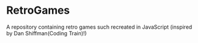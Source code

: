# RetroGames
A repository containing retro games such recreated in JavaScript (inspired by Dan Shiffman(Coding Train)!)
